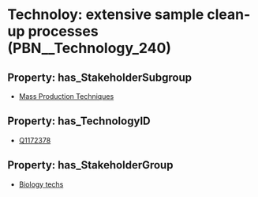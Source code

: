 # Technoloy: __extensive sample clean-up processes__ (PBN__Technology_240)

## Property: has_StakeholderSubgroup

* [Mass Production Techniques](PBN__TechSubgroup_188)

## Property: has_TechnologyID

* [Q1172378](Q1172378)

## Property: has_StakeholderGroup

* [Biology techs](PBN__TechGroup_15)

